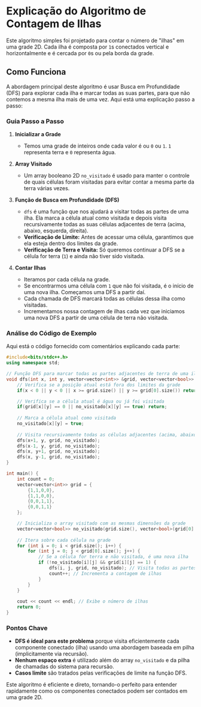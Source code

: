 # Explicação do Algoritmo de Contagem de Ilhas

Este algoritmo simples foi projetado para contar o número de "ilhas" em uma grade 2D. Cada ilha é composta por `1`s conectados vertical e horizontalmente e é cercada por `0`s ou pela borda da grade.

## Como Funciona

A abordagem principal deste algoritmo é usar Busca em Profundidade (DFS) para explorar cada ilha e marcar todas as suas partes, para que não contemos a mesma ilha mais de uma vez. Aqui está uma explicação passo a passo:

### Guia Passo a Passo

1. **Inicializar a Grade**
   - Temos uma grade de inteiros onde cada valor é ou `0` ou `1`. `1` representa terra e `0` representa água.

2. **Array Visitado**
   - Um array booleano 2D `no_visitado` é usado para manter o controle de quais células foram visitadas para evitar contar a mesma parte da terra várias vezes.

3. **Função de Busca em Profundidade (DFS)**
   - `dfs` é uma função que nos ajudará a visitar todas as partes de uma ilha. Ela marca a célula atual como visitada e depois visita recursivamente todas as suas células adjacentes de terra (acima, abaixo, esquerda, direita).
   - **Verificação de Limite:** Antes de acessar uma célula, garantimos que ela esteja dentro dos limites da grade.
   - **Verificação de Terra e Visita:** Só queremos continuar a DFS se a célula for terra (`1`) e ainda não tiver sido visitada.

4. **Contar Ilhas**
   - Iteramos por cada célula na grade.
   - Se encontrarmos uma célula com `1` que não foi visitada, é o início de uma nova ilha. Começamos uma DFS a partir daí.
   - Cada chamada de DFS marcará todas as células dessa ilha como visitadas.
   - Incrementamos nossa contagem de ilhas cada vez que iniciamos uma nova DFS a partir de uma célula de terra não visitada.

### Análise do Código de Exemplo

Aqui está o código fornecido com comentários explicando cada parte:

```cpp
#include<bits/stdc++.h>
using namespace std;

// Função DFS para marcar todas as partes adjacentes de terra de uma ilha
void dfs(int x, int y, vector<vector<int>> &grid, vector<vector<bool>> &no_visitado) {
    // Verifica se a posição atual está fora dos limites da grade
    if(x < 0 || y < 0 || x >= grid.size() || y >= grid[0].size()) return;

    // Verifica se a célula atual é água ou já foi visitada
    if(grid[x][y] == 0 || no_visitado[x][y] == true) return;
    
    // Marca a célula atual como visitada
    no_visitado[x][y] = true;
    
    // Visita recursivamente todas as células adjacentes (acima, abaixo, esquerda, direita)
    dfs(x+1, y, grid, no_visitado);
    dfs(x-1, y, grid, no_visitado);
    dfs(x, y+1, grid, no_visitado);
    dfs(x, y-1, grid, no_visitado);
}

int main() {
    int count = 0;
    vector<vector<int>> grid = {
        {1,1,0,0},
        {1,1,0,0},
        {0,0,1,1},
        {0,0,1,1}
    };

    // Inicializa o array visitado com as mesmas dimensões da grade
    vector<vector<bool>> no_visitado(grid.size(), vector<bool>(grid[0].size(), false));
    
    // Itera sobre cada célula na grade
    for (int i = 0; i < grid.size(); i++) {
        for (int j = 0; j < grid[0].size(); j++) {
            // Se a célula for terra e não visitada, é uma nova ilha
            if (!no_visitado[i][j] && grid[i][j] == 1) {
                dfs(i, j, grid, no_visitado); // Visita todas as partes desta ilha
                count++; // Incrementa a contagem de ilhas
            }
        }
    }
    
    cout << count << endl; // Exibe o número de ilhas
    return 0;
}
```

### Pontos Chave

- **DFS é ideal para este problema** porque visita eficientemente cada componente conectado (ilha) usando uma abordagem baseada em pilha (implicitamente via recursão).
- **Nenhum espaço extra** é utilizado além do array `no_visitado` e da pilha de chamadas do sistema para recursão.
- **Casos limite** são tratados pelas verificações de limite na função DFS.

Este algoritmo é eficiente e direto, tornando-o perfeito para entender rapidamente como os componentes conectados podem ser contados em uma grade 2D.
